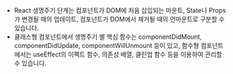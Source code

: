 
- React 생명주기 단계는 컴포넌트가 DOM에 처음 삽입되는 마운트, State나 Props가 변경될 때의 업데이트, 컴포넌트가 DOM에서 제거될 때의 언마운트로 구분할 수 있습니다.
- 클래스형 컴포넌트에서 생명주기 별 핵심 함수는 componentDidMount, componentDidUpdate, componentWillUnmount 등이 있고, 함수형 컴포넌트에서는 useEffect의 이펙트 함수, 의존성 배열, 클린업 함수 등을 이용하여 관리할 수 있습니다.